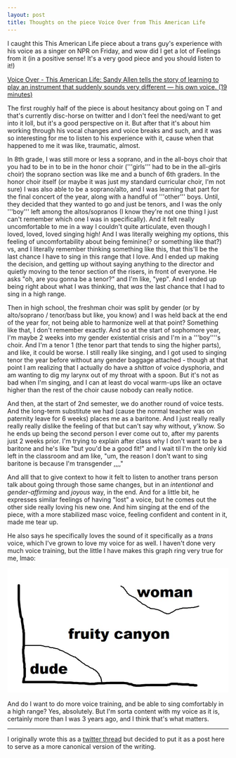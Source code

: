 ```yaml
---
layout: post
title: Thoughts on the piece Voice Over from This American Life
---
```


I caught this This American Life piece about a trans guy's experience with his
voice as a singer on NPR on Friday, and wow did I get a lot of Feelings from it
(in a positive sense! It's a very good piece and you should listen to it!)

[Voice Over - This American Life: Sandy Allen tells the story of learning to play an instrument that suddenly sounds very different — his own voice. (19 minutes)](https://www.thisamericanlife.org/778/me-minus-me/act-one-2)

The first roughly half of the piece is about hesitancy about going on T and
that's currently disc-horse on twitter and I don't feel the need/want to get
into it loll, but it's a good perspective on it. But after that it's about him
working through his vocal changes and voice breaks and such, and it was so
interesting for me to listen to his experience with it, cause when that
happened to me it was like, traumatic, almost.

In 8th grade, I was still more or less a soprano, and in the all-boys choir
that you had to be in to be in the honor choir ('''girls''' had to be in the
all-girls choir) the soprano section was like me and a bunch of 6th graders. In
the honor choir itself (or maybe it was just my standard curricular choir, I'm
not sure) I was also able to be a soprano/alto, and I was learning that part
for the final concert of the year, along with a handful of '''other''' boys.
Until, they decided that they wanted to go and just be tenors, and I was the
only '''boy''' left among the altos/sopranos (I know they're not one thing I
just can't remember which one I was in specifically). And it felt really
uncomfortable to me in a way I couldn't quite articulate, even though I loved,
loved, loved singing high! And I was literally weighing my options, this
feeling of uncomfortability about being feminine(? or something like that?) vs,
and I literally remember thinking something like this, that this'll be the last
chance I have to sing in this range that I love. And I ended up making the
decision, and getting up without saying anything to the director and quietly
moving to the tenor section of the risers, in front of everyone. He asks "oh,
are you gonna be a tenor?" and I'm like, "yep". And I ended up being right
about what I was thinking, that _was_ the last chance that I had to sing in a
high range.

Then in high school, the freshman choir was split by gender (or by alto/soprano
/ tenor/bass but like, you know) and I was held back at the end of the year
for, not being able to harmonize well at that point? Something like that, I
don't remember exactly. And so at the start of sophomore year, I'm maybe 2
weeks into my gender existential crisis and I'm in a '''boy''''s choir. And I'm
a tenor 1 (the tenor part that tends to sing the higher parts), and like, it
could be worse. I still really like singing, and I got used to singing tenor
the year before without any gender baggage attached - though at that point I am
realizing that I actually do have a _shitton_ of voice dysphoria, and am
wanting to dig my larynx out of my throat with a spoon. But it's not as bad
when I'm singing, and I can at least do vocal warm-ups like an octave higher
than the rest of the choir cause nobody can really notice.

And then, at the start of 2nd semester, we do another round of voice tests. And
the long-term substitute we had (cause the normal teacher was on paternity
leave for 6 weeks) places me as a baritone. And I just really really really
really dislike the feeling of that but can't say why without, y'know. So he
ends up being the second person I ever come out to, after my parents just 2
weeks prior. I'm trying to explain after class why I don't want to be a
baritone and he's like "but you'd be a good fit!" and I wait til I'm the only
kid left in the classroom and am like, "um, the reason I don't want to sing
baritone is because I'm transgender ,,,,"

And alll that to give context to how it felt to listen to another trans person
talk about going through those same changes, but in an _intentional_ and
_gender-affirming_ and _joyous_ way, in the end. And for a little bit, he
expresses similar feelings of having "lost" a voice, but he comes out the other
side really loving his new one. And him singing at the end of the piece, with a
more stabilized masc voice, feeling confident and content in it, made me tear
up.

He also says he specifically loves the sound of it specifically as a _trans_
voice, which I've grown to love my voice for as well. I haven't done very much
voice training, but the little I have makes this graph ring very true for me,
lmao:

![a hand-drawn graph. in the bottom-left corner, there's a small section labeled "dude". in the top-right corner, there's a small section labeled "woman". the rest of the area of the graph is labeled "fruity canyon".](/imgs/fruitycanyon.jpg)

And do I want to do more voice training, and be able to sing comfortably in a
high range? Yes, absolutely. But I'm sorta content with my voice as it is,
certainly more than I was 3 years ago, and I think that's what matters.

---

I originally wrote this as a
[twitter thread](https://twitter.com/coolreader18/status/1564082903335813120)
but decided to put it as a post here to serve as a more canonical version of
the writing.
